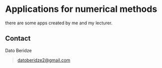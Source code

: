 # Applications for numerical methods
there are some apps created by me and my lecturer.

## Contact

Dato Beridze
> datoberidze2@gmail.com
